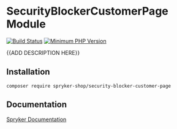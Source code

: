 # SecurityBlockerCustomerPage Module
[![Build Status](https://travis-ci.org/spryker-shop/security-blocker-customer-page.svg)](https://travis-ci.org/spryker-shop/security-blocker-customer-page)
[![Minimum PHP Version](https://img.shields.io/badge/php-%3E%3D%207.2-8892BF.svg)](https://php.net/)

{{ADD DESCRIPTION HERE}}

## Installation

```
composer require spryker-shop/security-blocker-customer-page
```

## Documentation

[Spryker Documentation](https://academy.spryker.com/developing_with_spryker/module_guide/modules.html)
